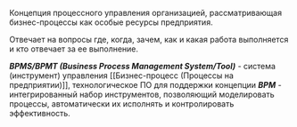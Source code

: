Концепция процессного управления организацией, рассматривающая бизнес-процессы как особые ресурсы предприятия.

Отвечает на вопросы где, когда, зачем, как и какая работа выполняется и кто отвечает за ее выполнение.

***BPMS/BPMT (Business Process Management System/Tool)*** - система (инструмент) управления [[Бизнес-процесс (Процессы на предприятии)]], технологическое ПО для поддержки концепции ***BPM*** - интегрированный набор инструментов, позволяющий моделировать процессы, автоматически их исполнять и контролировать эффективность.